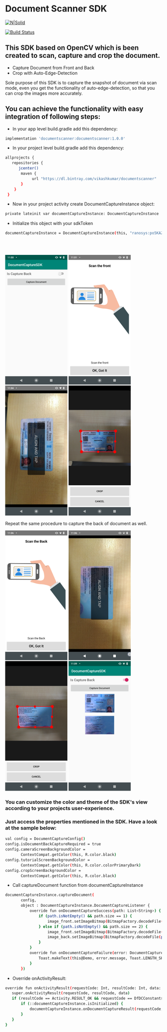 # Document Scanner SDK

[![N|Solid](https://cldup.com/dTxpPi9lDf.thumb.png)](https://nodesource.com/products/nsolid)

[![Build Status](https://travis-ci.org/joemccann/dillinger.svg?branch=master)](https://travis-ci.org/joemccann/dillinger)

## This SDK based on OpenCV which is been created to scan, capture and crop the document.

- Capture Document from Front and Back
- Crop with Auto-Edge-Detection

Sole purpose of this SDK is to capture the snapshot of document via scan mode, even you get the functionality of auto-edge-detection, so that you can crop the images more accurately.

## You can achieve the functionality with easy integration of following steps:
- In your app level build.gradle add this dependency:
```sh
implementation 'documentscanner:documentscanner:1.0.0'
```
- In your project level build.gradle add this dependency:
```sh 
allprojects {
   repositories {
      jcenter()
       maven {
            url "https://dl.bintray.com/vikashkumar/documentscanner" 
       }
    }
 } 
```
- Now in your project activity create DocumentCaptureInstance object: 
```sh
private lateinit var documentCaptureInstance: DocumentCaptureInstance
```
- Initialize this object with your sdkToken 
```sh
documentCaptureInstance = DocumentCaptureInstance(this, "ranosys:po5KAZjv7zFIU8NFHn9LRTIvEn0ciSq6")
```
<br>
<br>
<p align="left">
<img src="Screenshot_20190220-110035.png" width="200"/>
<img src="Screenshot_20190220-110122.png" width="200"/>
<img src="Screenshot_20190220-110454.png" width="200"/>
<img src="Screenshot_20190220-110512.png" width="200"/> <br>
  
Repeat the same procedure to capture the back of document as well.
  
<p align="left">
<img src="Screenshot_20190220-110604.png" width="200"/>
<img src="Screenshot_20190220-110623.png" width="200"/>
<img src="Screenshot_20190220-110818.png" width="200"/>
<img src="Screenshot_20190220-110908.png" width="200"/>


### You can customize the color and theme of the SDK's view according to your projects user-experience.
### Just access the properties mentioned in the SDK. Have a look at the sample below:

```sh
val config = DocumentCaptureConfig()
config.isDocumentBackCaptureRequired = true
config.cameraScreenBackgroundColor =
       ContextCompat.getColor(this, R.color.black)
config.tutorialScreenBackgroundColor =
       ContextCompat.getColor(this, R.color.colorPrimaryDark)
config.cropScreenBackgroundColor =
       ContextCompat.getColor(this, R.color.black)
```
- Call captureDocument function from documentCaptureInstance
```sh
documentCaptureInstance.captureDocument(
       config,
       object : DocumentCaptureInstance.DocumentCaptureListener {
           override fun onDocumentCaptureSuccess(path: List<String>) {
               if (path.isNotEmpty() && path.size == 1) {
                   image_front.setImageBitmap(BitmapFactory.decodeFile(path[0]))
               } else if (path.isNotEmpty() && path.size == 2) {
                   image_front.setImageBitmap(BitmapFactory.decodeFile(path[0]))
                   image_back.setImageBitmap(BitmapFactory.decodeFile(path[1]))
               }
           }
           override fun onDocumentCaptureFailure(error: DocumentCaptureInstance.DocumentCaptureError) {
               Toast.makeText(this@Demo, error.message, Toast.LENGTH_SHORT).show()
           }
       })
```
- Override onActivityResult:
```sh
override fun onActivityResult(requestCode: Int, resultCode: Int, data: Intent?) {
   super.onActivityResult(requestCode, resultCode, data)
   if (resultCode == Activity.RESULT_OK && requestCode == DfDCConstants.REQUEST_CODE_DOCUMENT_CAPTURE_INSTANCE) {
       if (::documentCaptureInstance.isInitialized) {
           documentCaptureInstance.onDocumentCaptureResult(requestCode, resultCode, data)
       }
   }
}
```

